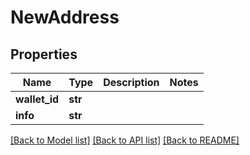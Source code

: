 # NewAddress

## Properties
Name | Type | Description | Notes
------------ | ------------- | ------------- | -------------
**wallet_id** | **str** |  | 
**info** | **str** |  | 

[[Back to Model list]](../README.md#documentation-for-models) [[Back to API list]](../README.md#documentation-for-api-endpoints) [[Back to README]](../README.md)


